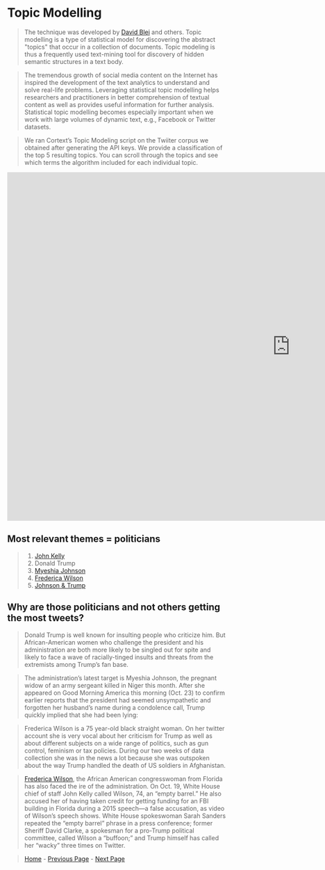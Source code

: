 # Topic Modelling

> The technique was developed by [David Blei](http://www.cs.columbia.edu/~blei/) and others. Topic modelling is a type of statistical model for discovering the abstract "topics" that occur in a collection of documents. Topic modeling is thus a frequently used text-mining tool for discovery of hidden semantic structures in a text body.

> The tremendous growth of social media content on the Internet has inspired the development of the text analytics to understand and solve real-life problems. Leveraging statistical topic modelling helps researchers and practitioners in better comprehension of textual content as well as provides useful information for further analysis. Statistical topic modelling becomes especially important when we work with large volumes of dynamic text, e.g., Facebook or Twitter datasets.

> We ran Cortext’s Topic Modeling script on the Twiiter corpus we obtained after generating the API keys. We provide a classification of the top 5 resulting topics. You can scroll through the topics and see which terms the algorithm included for each individual topic.

<iframe src="https://documents.cortext.net/bb86/bb86eed89596509e586e38ab5af4305b/52615/vislda.html" frameborder="0" style="overflow:hidden;border:1px solid #DDDDDD;" width="1300" height="800" allowfullscreen></iframe>

## Most relevant themes = politicians

> 1. [John Kelly](https://www.theatlantic.com/politics/archive/2017/10/trump-feud-myeshia-johnson/543684/)
> 2. Donald Trump
> 3. [Myeshia Johnson](https://www.theatlantic.com/politics/archive/2017/10/trump-feud-myeshia-johnson/543684/)
> 4. [Frederica Wilson](https://www.washingtontimes.com/news/2017/oct/21/donald-trump-frederica-wilson-killing-democrat-par/)
> 5. [Johnson & Trump](http://edition.cnn.com/2017/10/25/politics/donald-trump-la-david-johnson-name/index.html)


##  Why are those politicians and not others getting the most tweets?  

> Donald Trump is well known for insulting people who criticize him. But African-American women who challenge the president and his administration are both more likely to be singled out for spite and likely to face a wave of racially-tinged insults and threats from the extremists among Trump’s fan base.

> The administration’s latest target is Myeshia Johnson, the pregnant widow of an army sergeant killed in Niger this month. After she appeared on Good Morning America this morning (Oct. 23) to confirm earlier reports that the president had seemed unsympathetic and forgotten her husband’s name during a condolence call, Trump quickly implied that she had been lying:

> Frederica Wilson is a 75 year-old black straight woman. On her twitter account she is very vocal about her criticism for Trump as well as about different subjects on a wide range of politics, such as gun control, feminism or tax policies. During our two weeks of data collection she was in the news a lot because she was outspoken about the way Trump handled the death of US soldiers in Afghanistan.
 
> [Frederica Wilson](https://www.theguardian.com/us-news/2017/oct/22/frederica-wilson-donald-trump-niger-benghazi), the African American congresswoman from Florida has also faced the ire of the administration. On Oct. 19, White House chief of staff John Kelly called Wilson, 74, an “empty barrel.” He also accused her of having taken credit for getting funding for an FBI building in Florida during a 2015 speech—a false accusation, as video of Wilson’s speech shows. White House spokeswoman Sarah Sanders repeated the “empty barrel” phrase in a press conference; former Sheriff David Clarke, a spokesman for a pro-Trump political committee, called Wilson a “buffoon;” and Trump himself has called her “wacky” three times on Twitter.


> [Home](index.md) - [Previous Page](page5.md) - [Next Page](page7.md)
